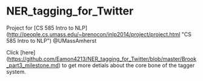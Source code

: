 # NER_tagging_for_Twitter

Project for [CS 585 Intro to NLP] (http://people.cs.umass.edu/~brenocon/inlp2014/project/project.html "CS 585 Intro to NLP") @UMassAmherst

Click [here] (https://github.com/Eamon4213/NER_tagging_for_Twitter/blob/master/Brook_part3_milestone.md) to get more detials about the core bone of the tagger system.
